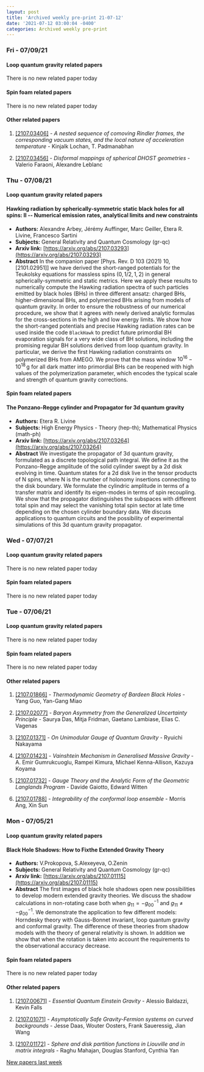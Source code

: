 ```yaml
---
layout: post
title: 'Archived weekly pre-print 21-07-12'
date: '2021-07-12 03:00:04 -0400'
categories: Archived weekly pre-print
---
```



### Fri - 07/09/21

#### Loop quantum gravity related papers

There is no new related paper today 

#### Spin foam related papers

There is no new related paper today 



#### Other related papers

1. [[2107.03406]](https://arxiv.org/abs/2107.03406) - *A nested sequence of comoving Rindler frames, the corresponding vacuum  states, and the local nature of acceleration temperature* - Kinjalk Lochan, T. Padmanabhan

1. [[2107.03456]](https://arxiv.org/abs/2107.03456) - *Disformal mappings of spherical DHOST geometries* - Valerio Faraoni, Alexandre Leblanc



### Thu - 07/08/21

#### Loop quantum gravity related papers

#### **Hawking radiation by spherically-symmetric static black holes for all  spins: II -- Numerical emission rates, analytical limits and new constraints**
 - **Authors:** Alexandre Arbey, Jérémy Auffinger, Marc Geiller, Etera R. Livine, Francesco Sartini
 - **Subjects:** General Relativity and Quantum Cosmology (gr-qc)
 - **Arxiv link:** [https://arxiv.org/abs/2107.03293](https://arxiv.org/abs/2107.03293)
 - **Abstract**
 In the companion paper [Phys. Rev. D 103 (2021) 10, [2101.02951]] we have derived the short-ranged potentials for the Teukolsky equations for massless spins $(0,1/2,1,2)$ in general spherically-symmetric and static metrics. Here we apply these results to numerically compute the Hawking radiation spectra of such particles emitted by black holes (BHs) in three different ansatz: charged BHs, higher-dimensional BHs, and polymerized BHs arising from models of quantum gravity. In order to ensure the robustness of our numerical procedure, we show that it agrees with newly derived analytic formulas for the cross-sections in the high and low energy limits. We show how the short-ranged potentials and precise Hawking radiation rates can be used inside the code $\texttt{BlackHawk}$ to predict future primordial BH evaporation signals for a very wide class of BH solutions, including the promising regular BH solutions derived from loop quantum gravity. In particular, we derive the first Hawking radiation constraints on polymerized BHs from AMEGO. We prove that the mass window $10^{16}-10^{18}\,$g for all dark matter into primordial BHs can be reopened with high values of the polymerization parameter, which encodes the typical scale and strength of quantum gravity corrections. 

#### Spin foam related papers

#### **The Ponzano-Regge cylinder and Propagator for 3d quantum gravity**
 - **Authors:** Etera R. Livine
 - **Subjects:** High Energy Physics - Theory (hep-th); Mathematical Physics (math-ph)
 - **Arxiv link:** [https://arxiv.org/abs/2107.03264](https://arxiv.org/abs/2107.03264)
 - **Abstract**
 We investigate the propagator of 3d quantum gravity, formulated as a discrete topological path integral. We define it as the Ponzano-Regge amplitude of the solid cylinder swept by a 2d disk evolving in time. Quantum states for a 2d disk live in the tensor products of N spins, where N is the number of holonomy insertions connecting to the disk boundary. We formulate the cylindric amplitude in terms of a transfer matrix and identify its eigen-modes in terms of spin recoupling. We show that the propagator distinguishes the subspaces with different total spin and may select the vanishing total spin sector at late time depending on the chosen cylinder boundary data. We discuss applications to quantum circuits and the possibility of experimental simulations of this 3d quantum gravity propagator. 

### Wed - 07/07/21

#### Loop quantum gravity related papers

There is no new related paper today 

#### Spin foam related papers

There is no new related paper today 

### Tue - 07/06/21

#### Loop quantum gravity related papers

There is no new related paper today 

#### Spin foam related papers

There is no new related paper today 



#### Other related papers

1. [[2107.01866]](https://arxiv.org/abs/2107.01866) - *Thermodynamic Geometry of Bardeen Black Holes* - Yang Guo, Yan-Gang Miao

1. [[2107.02077]](https://arxiv.org/abs/2107.02077) - *Baryon Asymmetry from the Generalized Uncertainty Principle* - Saurya Das, Mitja Fridman, Gaetano Lambiase, Elias C. Vagenas

1. [[2107.01371]](https://arxiv.org/abs/2107.01371) - *On Unimodular Gauge of Quantum Gravity* - Ryuichi Nakayama

1. [[2107.01423]](https://arxiv.org/abs/2107.01423) - *Vainshtein Mechanism in Generalised Massive Gravity* - A. Emir Gumrukcuoglu, Rampei Kimura, Michael Kenna-Allison, Kazuya Koyama

1. [[2107.01732]](https://arxiv.org/abs/2107.01732) - *Gauge Theory and the Analytic Form of the Geometric Langlands Program* - Davide Gaiotto, Edward Witten

1. [[2107.01788]](https://arxiv.org/abs/2107.01788) - *Integrability of the conformal loop ensemble* - Morris Ang, Xin Sun



### Mon - 07/05/21

#### Loop quantum gravity related papers

#### **Black Hole Shadows: How to Fixthe Extended Gravity Theory**
 - **Authors:** V.Prokopova, S.Alexeyeva, O.Zenin
 - **Subjects:** General Relativity and Quantum Cosmology (gr-qc)
 - **Arxiv link:** [https://arxiv.org/abs/2107.01115](https://arxiv.org/abs/2107.01115)
 - **Abstract**
 The first images of black hole shadows open new possibilities to develop modern extended gravity theories. We discuss the shadow calculations in non-rotating case both when $g_{11} = - g_{00}^{-1}$ and $g_{11} \neq - g_{00}^{-1}$. We demonstrate the application to few different models: Horndesky theory with Gauss-Bonnet invariant, loop quantum gravity and conformal gravity. The difference of these theories from shadow models with the theory of general relativity is shown. In addition we show that when the rotation is taken into account the requirements to the observational accuracy decrease. 

#### Spin foam related papers

There is no new related paper today 



#### Other related papers

1. [[2107.00671]](https://arxiv.org/abs/2107.00671) - *Essential Quantum Einstein Gravity* - Alessio Baldazzi, Kevin Falls

1. [[2107.01071]](https://arxiv.org/abs/2107.01071) - *Asymptotically Safe Gravity-Fermion systems on curved backgrounds* - Jesse Daas, Wouter Oosters, Frank Saueressig, Jian Wang

1. [[2107.01172]](https://arxiv.org/abs/2107.01172) - *Sphere and disk partition functions in Liouville and in matrix integrals* - Raghu Mahajan, Douglas Stanford, Cynthia Yan






[New papers last week]({{site.url}}/archived/weekly/pre-print/2021/07/05/archived_weekly_papers.html)